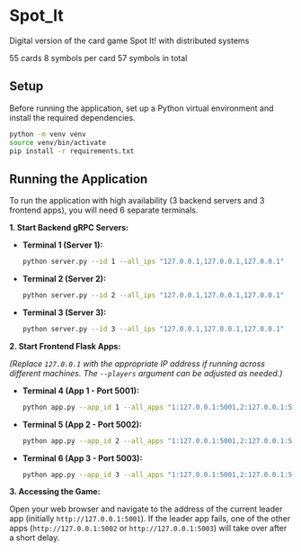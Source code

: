 # Spot_It
Digital version of the card game Spot It! with distributed systems


55 cards
8 symbols per card
57 symbols in total

## Setup

Before running the application, set up a Python virtual environment and install the required dependencies.
```bash
python -m venv venv
source venv/bin/activate
pip install -r requirements.txt
```

## Running the Application

To run the application with high availability (3 backend servers and 3 frontend apps), you will need 6 separate terminals.

**1. Start Backend gRPC Servers:**

*   **Terminal 1 (Server 1):**
    ```bash
    python server.py --id 1 --all_ips "127.0.0.1,127.0.0.1,127.0.0.1"
    ```
*   **Terminal 2 (Server 2):**
    ```bash
    python server.py --id 2 --all_ips "127.0.0.1,127.0.0.1,127.0.0.1"
    ```
*   **Terminal 3 (Server 3):**
    ```bash
    python server.py --id 3 --all_ips "127.0.0.1,127.0.0.1,127.0.0.1"
    ```

**2. Start Frontend Flask Apps:**

*(Replace `127.0.0.1` with the appropriate IP address if running across different machines. The `--players` argument can be adjusted as needed.)*

*   **Terminal 4 (App 1 - Port 5001):**
    ```bash
    python app.py --app_id 1 --all_apps "1:127.0.0.1:5001,2:127.0.0.1:5002,3:127.0.0.1:5003" --all_ips "127.0.0.1,127.0.0.1,127.0.0.1" --players 2
    ```
*   **Terminal 5 (App 2 - Port 5002):**
    ```bash
    python app.py --app_id 2 --all_apps "1:127.0.0.1:5001,2:127.0.0.1:5002,3:127.0.0.1:5003" --all_ips "127.0.0.1,127.0.0.1,127.0.0.1" --players 2
    ```
*   **Terminal 6 (App 3 - Port 5003):**
    ```bash
    python app.py --app_id 3 --all_apps "1:127.0.0.1:5001,2:127.0.0.1:5002,3:127.0.0.1:5003" --all_ips "127.0.0.1,127.0.0.1,127.0.0.1" --players 2
    ```

**3. Accessing the Game:**

Open your web browser and navigate to the address of the current leader app (initially `http://127.0.0.1:5001`). If the leader app fails, one of the other apps (`http://127.0.0.1:5002` or `http://127.0.0.1:5003`) will take over after a short delay.